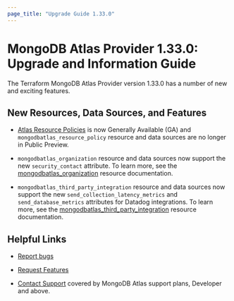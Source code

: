 ```yaml
---
page_title: "Upgrade Guide 1.33.0"
---
```


# MongoDB Atlas Provider 1.33.0: Upgrade and Information Guide

The Terraform MongoDB Atlas Provider version 1.33.0 has a number of new and exciting features.

## New Resources, Data Sources, and Features

- [Atlas Resource Policies](https://www.mongodb.com/docs/atlas/atlas-resource-policies/#atlas-resource-policies) is now Generally Available (GA) and `mongodbatlas_resource_policy` resource and data sources are no longer in Public Preview. 

- `mongodbatlas_organization` resource and data sources now support the new `security_contact` attribute. To learn more, see the [mongodbatlas_organization](https://registry.terraform.io/providers/mongodb/mongodbatlas/latest/docs/resources/organization#security_contact-1) resource documentation.

- `mongodbatlas_third_party_integration` resource and data sources now support the new `send_collection_latency_metrics` and `send_database_metrics` attributes for Datadog integrations. To learn more, see the [mongodbatlas_third_party_integration](https://registry.terraform.io/providers/mongodb/mongodbatlas/latest/docs/resources/third_party_integration#DATADOG-1) resource documentation.

## Helpful Links

* [Report bugs](https://github.com/mongodb/terraform-provider-mongodbatlas/issues)

* [Request Features](https://feedback.mongodb.com/forums/924145-atlas?category_id=370723)

* [Contact Support](https://docs.atlas.mongodb.com/support/) covered by MongoDB Atlas support plans, Developer and above.
